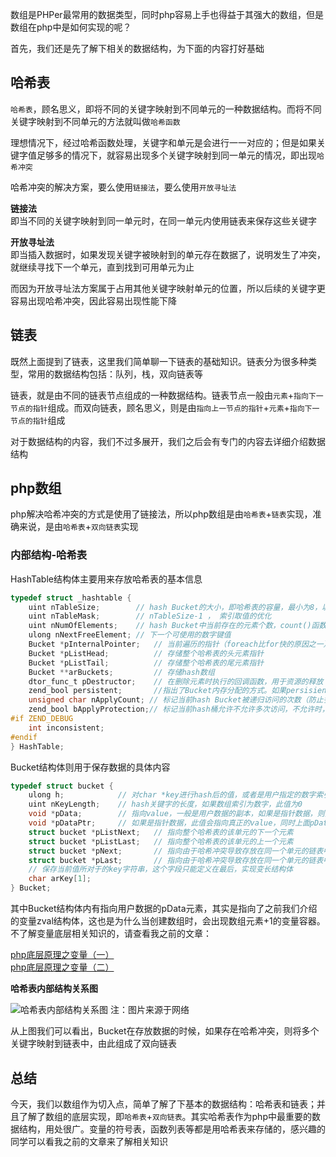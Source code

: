 数组是PHPer最常用的数据类型，同时php容易上手也得益于其强大的数组，但是数组在php中是如何实现的呢？

首先，我们还是先了解下相关的数据结构，为下面的内容打好基础

## 哈希表
`哈希表`，顾名思义，即将不同的关键字映射到不同单元的一种数据结构。而将不同关键字映射到不同单元的方法就叫做`哈希函数`

理想情况下，经过哈希函数处理，关键字和单元是会进行一一对应的；但是如果关键字值足够多的情况下，就容易出现多个关键字映射到同一单元的情况，即出现`哈希冲突`

哈希冲突的解决方案，要么使用`链接法`，要么使用`开放寻址法`

**链接法**   
即当不同的关键字映射到同一单元时，在同一单元内使用链表来保存这些关键字

**开放寻址法**   
即当插入数据时，如果发现关键字被映射到的单元存在数据了，说明发生了冲突，就继续寻找下一个单元，直到找到可用单元为止

而因为开放寻址法方案属于占用其他关键字映射单元的位置，所以后续的关键字更容易出现哈希冲突，因此容易出现性能下降

## 链表
既然上面提到了链表，这里我们简单聊一下链表的基础知识。链表分为很多种类型，常用的数据结构包括：队列，栈，双向链表等

链表，就是由不同的链表节点组成的一种数据结构。链表节点一般由`元素`+`指向下一节点的指针`组成。而双向链表，顾名思义，则是由`指向上一节点的指针`+`元素`+`指向下一节点的指针`组成

对于数据结构的内容，我们不过多展开，我们之后会有专门的内容去详细介绍数据结构

## php数组
php解决哈希冲突的方式是使用了链接法，所以php数组是由`哈希表`+`链表`实现，准确来说，是由`哈希表`+`双向链表`实现

### 内部结构-哈希表

HashTable结构体主要用来存放哈希表的基本信息

```c
typedef struct _hashtable { 
    uint nTableSize;        // hash Bucket的大小，即哈希表的容量，最小为8，以2x增长。
    uint nTableMask;        // nTableSize-1 ， 索引取值的优化
    uint nNumOfElements;    // hash Bucket中当前存在的元素个数，count()函数会直接返回此值 
    ulong nNextFreeElement; // 下一个可使用的数字键值
    Bucket *pInternalPointer;   // 当前遍历的指针（foreach比for快的原因之一）
    Bucket *pListHead;          // 存储整个哈希表的头元素指针
    Bucket *pListTail;          // 存储整个哈希表的尾元素指针
    Bucket **arBuckets;         // 存储hash数组
    dtor_func_t pDestructor;    // 在删除元素时执行的回调函数，用于资源的释放
    zend_bool persistent;       //指出了Bucket内存分配的方式。如果persisient为TRUE，则使用操作系统本身的内存分配函数为Bucket分配内存，否则使用PHP的内存分配函数。
    unsigned char nApplyCount; // 标记当前hash Bucket被递归访问的次数（防止多次递归）
    zend_bool bApplyProtection;// 标记当前hash桶允许不允许多次访问，不允许时，最多只能递归3次
#if ZEND_DEBUG
    int inconsistent;
#endif
} HashTable;
```

Bucket结构体则用于保存数据的具体内容

```c
typedef struct bucket {
    ulong h;            // 对char *key进行hash后的值，或者是用户指定的数字索引值
    uint nKeyLength;    // hash关键字的长度，如果数组索引为数字，此值为0
    void *pData;        // 指向value，一般是用户数据的副本，如果是指针数据，则指向pDataPtr
    void *pDataPtr;     // 如果是指针数据，此值会指向真正的value，同时上面pData会指向此值
    struct bucket *pListNext;   // 指向整个哈希表的该单元的下一个元素
    struct bucket *pListLast;   // 指向整个哈希表的该单元的上一个元素
    struct bucket *pNext;       // 指向由于哈希冲突导致存放在同一个单元的链表中的下一个元素
    struct bucket *pLast;       // 指向由于哈希冲突导致存放在同一个单元的链表中的上一个元素
    // 保存当前值所对于的key字符串，这个字段只能定义在最后，实现变长结构体
    char arKey[1];              
} Bucket;
```
其中Bucket结构体内有指向用户数据的pData元素，其实是指向了之前我们介绍的变量zval结构体，这也是为什么当创建数组时，会出现数组元素+1的变量容器。不了解变量底层相关知识的，请查看我之前的文章：

[php底层原理之变量（一）](https://github.com/technologyStudy/zens-tech-blog/blob/master/php%E5%BA%95%E5%B1%82%E5%8E%9F%E7%90%86%E4%B9%8B%E5%8F%98%E9%87%8F%EF%BC%88%E4%B8%80%EF%BC%89.md)   
[php底层原理之变量（二）](https://github.com/technologyStudy/zens-tech-blog/blob/master/php%E5%BA%95%E5%B1%82%E5%8E%9F%E7%90%86%E4%B9%8B%E5%8F%98%E9%87%8F%EF%BC%88%E4%BA%8C%EF%BC%89.md)   

**哈希表内部结构关系图**

![哈希表内部结构关系图](https://segment-xavier.oss-cn-beijing.aliyuncs.com/php%E5%BA%95%E5%B1%82%E5%8E%9F%E7%90%86%E4%B9%8B%E6%95%B0%E7%BB%84%E5%AE%9E%E7%8E%B0/Zend%E5%BC%95%E6%93%8E%E5%93%88%E5%B8%8C%E8%A1%A8%E7%BB%93%E6%9E%84%E5%92%8C%E5%85%B3%E7%B3%BB.png)
注：图片来源于网络

从上图我们可以看出，Bucket在存放数据的时候，如果存在哈希冲突，则将多个关键字映射到链表中，由此组成了双向链表

## 总结
今天，我们以数组作为切入点，简单了解了下基本的数据结构：哈希表和链表；并且了解了数组的底层实现，即`哈希表`+`双向链表`。其实哈希表作为php中最重要的数据结构，用处很广。变量的符号表，函数列表等都是用哈希表来存储的，感兴趣的同学可以看我之前的文章来了解相关知识
